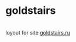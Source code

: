 # goldstairs
<br>
loyout for site <a href="https://goldstairs.ru" target="_blank">goldstairs.ru</a>
